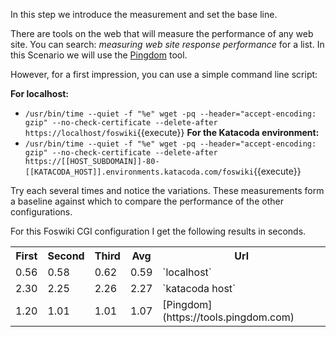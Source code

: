 In this step we introduce the measurement and set the base line.

There are tools on the web that will measure the performance of any web site. You can search: _measuring web site response performance_ for a list. In this Scenario we will use the [Pingdom](https://tools.pingdom.com) tool.

However, for a first impression, you can use a simple command line script: <br />

**For localhost:**
* `/usr/bin/time --quiet -f "%e" wget -pq --header="accept-encoding: gzip" --no-check-certificate --delete-after https://localhost/foswiki`{{execute}}
**For the Katacoda environment:**
* `/usr/bin/time --quiet -f "%e" wget -pq --header="accept-encoding: gzip" --no-check-certificate --delete-after https://[[HOST_SUBDOMAIN]]-80-[[KATACODA_HOST]].environments.katacoda.com/foswiki`{{execute}}

Try each several times and notice the variations. These measurements form a baseline against which to compare the performance of the other configurations.

For this Foswiki CGI configuration I get the following results in seconds.

<table class="foswikiTable">
<tr class="foswikiTableOdd foswikiTableRowdataBgSorted0 foswikiTableRowdataBg0">
<th class="foswikiTableCol0 foswikiFirstCol"> First </th>
<th class="foswikiTableCol1"> Second </th>
<th class="foswikiTableCol2"> Third </th>
<th class="foswikiTableCol3"> Avg </th>
<th class="foswikiTableCol4 foswikiLastCol"> Url </th>
</tr>
<tr class="foswikiTableEven foswikiTableRowdataBgSorted0 foswikiTableRowdataBg0">
<td class="foswikiTableCol0 foswikiFirstCol"> 0.56 </td>
<td class="foswikiTableCol1"> 0.58 </td>
<td class="foswikiTableCol2"> 0.62 </td>
<td class="foswikiTableCol3"> 0.59 </td>
<td class="foswikiTableCol4 foswikiLastCol">`localhost`</td>
</tr>
<tr class="foswikiTableOdd foswikiTableRowdataBgSorted1 foswikiTableRowdataBg1">
<td class="foswikiTableCol0 foswikiFirstCol"> 2.30 </td>
<td class="foswikiTableCol1"> 2.25 </td>
<td class="foswikiTableCol2"> 2.26 </td>
<td class="foswikiTableCol3"> 2.27 </td>
<td class="foswikiTableCol4 foswikiLastCol">`katacoda host`</td>
</tr>
<tr class="foswikiTableEven foswikiTableRowdataBgSorted0 foswikiTableRowdataBg0">
<td class="foswikiTableCol0 foswikiFirstCol foswikiLast"> 1.20 </td>
<td class="foswikiTableCol1 foswikiLast"> 1.01 </td>
<td class="foswikiTableCol2 foswikiLast"> 1.01 </td>
<td class="foswikiTableCol3 foswikiLast"> 1.07 </td>
<td class="foswikiTableCol4 foswikiLastCol foswikiLast">[Pingdom](https://tools.pingdom.com)</td>
</tr>
</table>

